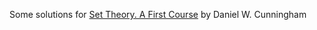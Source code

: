Some solutions for [Set Theory. A First Course](https://www.amazon.com/Set-Theory-Cambridge-Mathematical-Textbooks/dp/1107120322) by Daniel W. Cunningham
